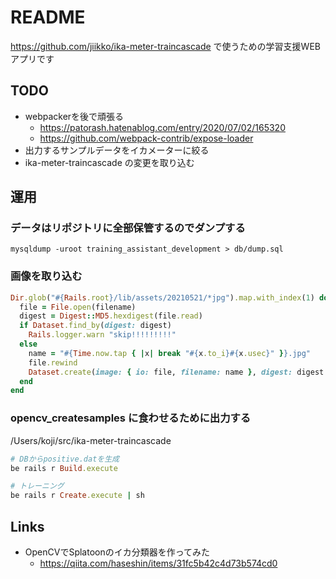 # README
https://github.com/jiikko/ika-meter-traincascade で使うための学習支援WEBアプリです

## TODO
* webpackerを後で頑張る
  * https://patorash.hatenablog.com/entry/2020/07/02/165320
  * https://github.com/webpack-contrib/expose-loader
* 出力するサンプルデータをイカメーターに絞る
* ika-meter-traincascade の変更を取り込む

## 運用
### データはリポジトリに全部保管するのでダンプする
```shell
mysqldump -uroot training_assistant_development > db/dump.sql
```

### 画像を取り込む

```ruby
Dir.glob("#{Rails.root}/lib/assets/20210521/*jpg").map.with_index(1) do |filename, index|
  file = File.open(filename)
  digest = Digest::MD5.hexdigest(file.read)
  if Dataset.find_by(digest: digest)
    Rails.logger.warn "skip!!!!!!!!!"
  else
    name = "#{Time.now.tap { |x| break "#{x.to_i}#{x.usec}" }}.jpg"
    file.rewind
    Dataset.create(image: { io: file, filename: name }, digest: digest )
  end
end
```

### opencv_createsamples に食わせるために出力する
/Users/koji/src/ika-meter-traincascade

```ruby
# DBからpositive.datを生成
be rails r Build.execute

# トレーニング
be rails r Create.execute | sh
```

## Links
* OpenCVでSplatoonのイカ分類器を作ってみた
  * https://qiita.com/haseshin/items/31fc5b42c4d73b574cd0
